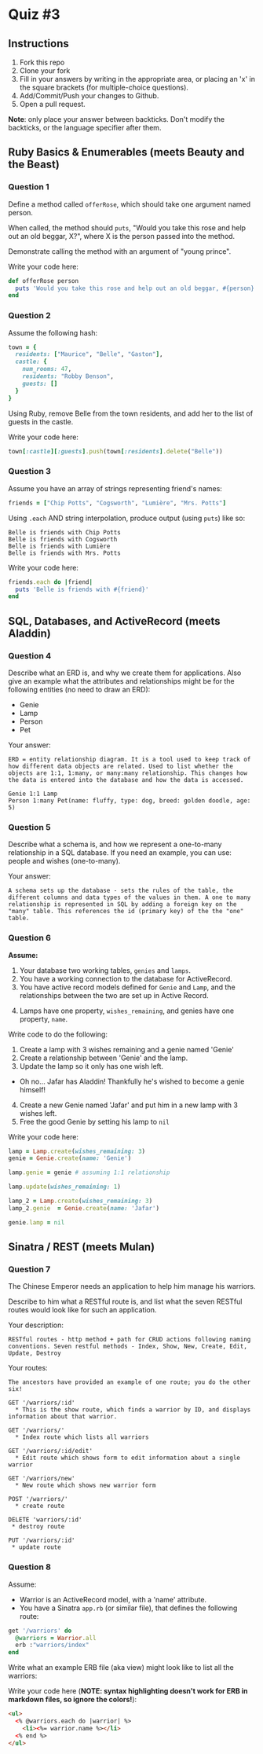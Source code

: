 # Quiz #3

## Instructions

1. Fork this repo
2. Clone your fork
3. Fill in your answers by writing in the appropriate area, or placing an 'x' in
the square brackets (for multiple-choice questions).
4. Add/Commit/Push your changes to Github.
5. Open a pull request.

**Note**: only place your answer between backticks. Don't modify the backticks,
or the language specifier after them.

## Ruby Basics & Enumerables (meets Beauty and the Beast)


### Question 1

Define a method called `offerRose`, which should take one argument named person.

When called, the method should `puts`, "Would you take this rose and help out
an old beggar, X?", where X is the person passed into the method.

Demonstrate calling the method with an argument of "young prince".

Write your code here:
```ruby
def offerRose person
  puts 'Would you take this rose and help out an old beggar, #{person}'
end
```

### Question 2

Assume the following hash:

```ruby
town = {
  residents: ["Maurice", "Belle", "Gaston"],
  castle: {
    num_rooms: 47,
    residents: "Robby Benson",
    guests: []
  }
}
```

Using Ruby, remove Belle from the town residents, and
add her to the list of guests in the castle.

Write your code here:
```ruby
town[:castle][:guests].push(town[:residents].delete("Belle"))
```

### Question 3

Assume you have an array of strings representing friend's names:

```ruby
friends = ["Chip Potts", "Cogsworth", "Lumière", "Mrs. Potts"]
```

Using `.each` AND string interpolation, produce output (using `puts`) like so:

```
Belle is friends with Chip Potts
Belle is friends with Cogsworth
Belle is friends with Lumière
Belle is friends with Mrs. Potts
```

Write your code here:
```ruby
friends.each do |friend|
  puts 'Belle is friends with #{friend}'
end
```

## SQL, Databases, and ActiveRecord (meets Aladdin)

### Question 4

Describe what an ERD is, and why we create them for applications. Also give an
example what the attributes and relationships might be for the following
entities (no need to draw an ERD):
<!-- Maybe clarify whether they're meant to give relationships between all four entities or... -->
* Genie
* Lamp
* Person
* Pet

Your answer:
```
ERD = entity relationship diagram. It is a tool used to keep track of how different data objects are related. Used to list whether the objects are 1:1, 1:many, or many:many relationship. This changes how the data is entered into the database and how the data is accessed.

Genie 1:1 Lamp
Person 1:many Pet(name: fluffy, type: dog, breed: golden doodle, age: 5)
```

### Question 5

Describe what a schema is, and how we represent a one-to-many relationship in a
SQL database. If you need an example, you can use: people and wishes
(one-to-many).

Your answer:
```
A schema sets up the database - sets the rules of the table, the different columns and data types of the values in them. A one to many relationship is represented in SQL by adding a foreign key on the "many" table. This references the id (primary key) of the the "one" table.
```

### Question 6

**Assume:**
1. Your database two working tables, `genies` and `lamps`.
2. You have a working connection to the database for ActiveRecord.
3. You have active record models defined for `Genie` and `Lamp`, and the
relationships between the two are set up in Active Record.
<!-- Do we want to specifiy what kind of relationship they have, in case some students aren't familiar with the mythology...? -->
4. Lamps have one property, `wishes_remaining`, and genies have one property, `name`.

Write code to do the following:

1. Create a lamp with 3 wishes remaining and a genie named 'Genie'
2. Create a relationship between 'Genie' and the lamp.
3. Update the lamp so it only has one wish left.
  * Oh no... Jafar has Aladdin! Thankfully he's wished to become a genie himself!
4. Create a new Genie named 'Jafar' and put him in a new lamp with 3 wishes left.
5. Free the good Genie by setting his lamp to `nil`


Write your code here:
```ruby
lamp = Lamp.create(wishes_remaining: 3)
genie = Genie.create(name: 'Genie')

lamp.genie = genie # assuming 1:1 relationship

lamp.update(wishes_remaining: 1)

lamp_2 = Lamp.create(wishes_remaining: 3)
lamp_2.genie  = Genie.create(name: 'Jafar')

genie.lamp = nil
```

## Sinatra / REST (meets Mulan)

### Question 7

The Chinese Emperor needs an application to help him manage his warriors.
<!-- LOLZ. YES. -->

Describe to him what a RESTful route is, and list what the seven RESTful routes
would look like for such an application.

Your description:
```
RESTful routes - http method + path for CRUD actions following naming conventions. Seven restful methods - Index, Show, New, Create, Edit, Update, Destroy
```
Your routes:
```
The ancestors have provided an example of one route; you do the other six!

GET '/warriors/:id'
  * This is the show route, which finds a warrior by ID, and displays information about that warrior.

GET '/warriors/'
  * Index route which lists all warriors

GET '/warriors/:id/edit'
  * Edit route which shows form to edit information about a single warrior

GET '/warriors/new'
  * New route which shows new warrior form

POST '/warriors/'
  * create route

DELETE 'warriors/:id'
 * destroy route

PUT '/warriors/:id'
 * update route  
```

### Question 8

Assume:
* Warrior is an ActiveRecord model, with a 'name' attribute.
* You have a Sinatra `app.rb` (or similar file), that defines the following
route:

```ruby
get '/warriors' do
  @warriors = Warrior.all
  erb :"warriors/index"
end
```

Write what an example ERB file (aka view) might look like to list all the warriors:

Write your code here (**NOTE: syntax highlighting doesn't work for ERB in markdown files, so ignore the colors!**):
```html
<ul>
  <% @warriors.each do |warrior| %>
    <li><%= warrior.name %></li>
  <% end %>
</ul>
```
